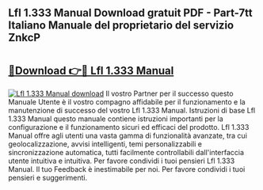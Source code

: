 ## Lfl 1.333 Manual Download gratuit PDF - Part-7tt Italiano Manuale del proprietario del servizio ZnkcP

# <h2><a href="http://dfd41cp.blite.top/?on=Lfl+1.333+Manual">🔗Download 👉🔴 Lfl 1.333 Manual</a></h2>

[![Lfl 1.333 Manual download](https://i.imgur.com/lujVjoI.png)](http://dfd41cp.blite.top/?on=Lfl+1.333+Manual)
Il vostro Partner per il successo questo Manuale Utente è il vostro compagno affidabile per il funzionamento e la manutenzione di successo del vostro Lfl 1.333 Manual. Istruzioni di base Lfl 1.333 Manual questo manuale contiene istruzioni importanti per la configurazione e il funzionamento sicuri ed efficaci del prodotto. Lfl 1.333 Manual offre agli utenti una vasta gamma di funzionalità avanzate, tra cui geolocalizzazione, avvisi intelligenti, temi personalizzabili e sincronizzazione automatica, tutti facilmente controllabili dall'interfaccia utente intuitiva e intuitiva. Per favore condividi i tuoi pensieri Lfl 1.333 Manual. Il tuo Feedback è inestimabile per noi. Per favore condividi i tuoi pensieri e suggerimenti.
